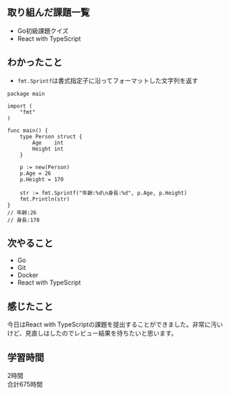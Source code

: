 ## 取り組んだ課題一覧
- Go初級課題クイズ
- React with TypeScript

## わかったこと
- ``fmt.Sprintf``は書式指定子に沿ってフォーマットした文字列を返す

```
package main

import (
    "fmt"
)

func main() {
    type Person struct {
        Age    int
        Height int
    }

    p := new(Person)
    p.Age = 26
    p.Height = 170

    str := fmt.Sprintf("年齢:%d\n身長:%d", p.Age, p.Height)
    fmt.Println(str)
}
// 年齢:26
// 身長:170
```


## 次やること
- Go
- Git
- Docker
- React with TypeScript

## 感じたこと
今日はReact with TypeScriptの課題を提出することができました。非常に汚いけど、見直しはしたのでレビュー結果を待ちたいと思います。

## 学習時間
2時間<br />
合計675時間